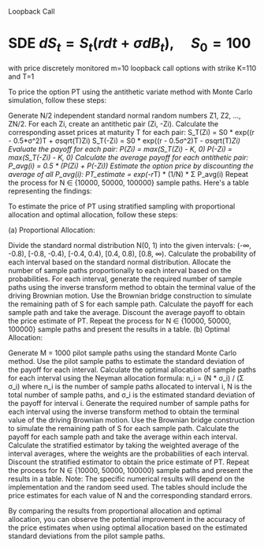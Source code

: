Loopback Call
# SDE $d S_t=S_t\left(r d t+\sigma d B_t\right), \quad S_0=100$

with price discretely monitored m=10 loopback call options with strike K=110 and T=1

To price the option PT using the antithetic variate method with Monte Carlo simulation, follow these steps:

Generate N/2 independent standard normal random numbers Z1, Z2, ..., ZN/2.
For each Zi, create an antithetic pair (Zi, -Zi).
Calculate the corresponding asset prices at maturity T for each pair: S_T(Zi) = S0 * exp((r - 0.5*σ^2)T + σsqrt(T)Zi) S_T(-Zi) = S0 * exp((r - 0.5σ^2)T - σsqrt(T)*Zi)
Evaluate the payoff for each pair: P(Zi) = max(S_T(Zi) - K, 0) P(-Zi) = max(S_T(-Zi) - K, 0)
Calculate the average payoff for each antithetic pair: P_avg(i) = 0.5 * (P(Zi) + P(-Zi))
Estimate the option price by discounting the average of all P_avg(i): PT_estimate = exp(-r*T) * (1/N) * Σ P_avg(i)
Repeat the process for N ∈ {10000, 50000, 100000} sample paths.
Here's a table representing the findings:

To estimate the price of PT using stratified sampling with proportional allocation and optimal allocation, follow these steps:

(a) Proportional Allocation:

Divide the standard normal distribution N(0, 1) into the given intervals: (-∞, -0.8), [-0.8, -0.4), [-0.4, 0.4), [0.4, 0.8), [0.8, ∞).
Calculate the probability of each interval based on the standard normal distribution.
Allocate the number of sample paths proportionally to each interval based on the probabilities.
For each interval, generate the required number of sample paths using the inverse transform method to obtain the terminal value of the driving Brownian motion.
Use the Brownian bridge construction to simulate the remaining path of S for each sample path.
Calculate the payoff for each sample path and take the average.
Discount the average payoff to obtain the price estimate of PT.
Repeat the process for N ∈ {10000, 50000, 100000} sample paths and present the results in a table.
(b) Optimal Allocation:

Generate M = 1000 pilot sample paths using the standard Monte Carlo method.
Use the pilot sample paths to estimate the standard deviation of the payoff for each interval.
Calculate the optimal allocation of sample paths for each interval using the Neyman allocation formula: n_i = (N * σ_i) / (Σ σ_i) where n_i is the number of sample paths allocated to interval i, N is the total number of sample paths, and σ_i is the estimated standard deviation of the payoff for interval i.
Generate the required number of sample paths for each interval using the inverse transform method to obtain the terminal value of the driving Brownian motion.
Use the Brownian bridge construction to simulate the remaining path of S for each sample path.
Calculate the payoff for each sample path and take the average within each interval.
Calculate the stratified estimator by taking the weighted average of the interval averages, where the weights are the probabilities of each interval.
Discount the stratified estimator to obtain the price estimate of PT.
Repeat the process for N ∈ {10000, 50000, 100000} sample paths and present the results in a table.
Note: The specific numerical results will depend on the implementation and the random seed used. The tables should include the price estimates for each value of N and the corresponding standard errors.

By comparing the results from proportional allocation and optimal allocation, you can observe the potential improvement in the accuracy of the price estimates when using optimal allocation based on the estimated standard deviations from the pilot sample paths.
